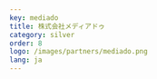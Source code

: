 ```yaml
---
key: mediado
title: 株式会社メディアドゥ
category: silver
order: 8
logo: /images/partners/mediado.png
lang: ja
---
```


